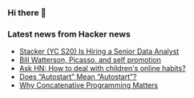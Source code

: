 ### Hi there 👋

<!--
**arashid-sh/arashid-sh** is a ✨ _special_ ✨ repository because its `README.md` (this file) appears on your GitHub profile.

Here are some ideas to get you started:

- 🔭 I’m currently working on ...
- 🌱 I’m currently learning ...
- 👯 I’m looking to collaborate on ...
- 🤔 I’m looking for help with ...
- 💬 Ask me about ...
- 📫 How to reach me: ...
- 😄 Pronouns: ...
- ⚡ Fun fact: ...
-->

### Latest news from Hacker news
<!-- BLOG-POST-LIST:START -->
- [Stacker &lpar;YC S20&rpar; Is Hiring a Senior Data Analyst](https://apply.workable.com/stackerhq/j/7AA9A3E3E9/)
- [Bill Watterson, Picasso, and self promotion](https://herbertlui.net/bill-watterson-picasso-and-hn-on-self-promotion/)
- [Ask HN: How to deal with children&#39;s online habits?](https://news.ycombinator.com/item?id=32124809)
- [Does “Autostart” Mean “Autostart”?](http://windowsir.blogspot.com/2022/07/does-autostart-really-mean-autostart.html)
- [Why Concatenative Programming Matters](http://evincarofautumn.blogspot.com/2012/02/why-concatenative-programming-matters.html)
<!-- BLOG-POST-LIST:END -->
